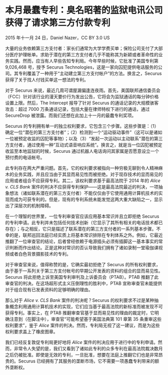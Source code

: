 # 本月最蠢专利：臭名昭著的监狱电讯公司获得了请求第三方付款专利

2015 年十一月 24 日，Daniel Nazer，CC BY 3.0 US

大量的业务依赖第三方支付者：家长们通常为大学学费买单；保险公司支付了大部分医疗护理帐单。求助于潜在的第三方支付者几乎不能称其为新颖或者革命性的业务实践。然而，应当有人早些告知专利局。今年早些时候，它批准了美国专利第 9,026,468 号，授予 Securus Technologies，这是一家向囚犯提供电话服务的公司。其专利覆盖了一种用于“主动建立第三方支付帐户”的方法。换言之，Securus 获得了关于找人付钱买单这一想法的专利。

对于 Securus 来说，最近几周可谓屋漏偏逢连夜雨。首先，美国联邦通信委员会（FCC）针对该行业的漫天要价行为发出公告，它将会为监狱通话的每分钟价格设置上限。然后，The Intercept 报导了针对 Securus 的通话记录的大规模骇客攻击：超过 7000 万条通话记录，包括大量在律师特权下进行的通话，通过 SecureDrop 被泄露。而我们还想在此加上十一月的最蠢专利奖项。

Securus 的专利拥有单一的独立权利要求，它包含三个步骤。这些步骤是：（1）确定一位“潜在的第三方支付者”；（2）检测到一个“运动驱动事件”（这可以是诸如一位被预定收监的囚犯等事物）；以及（3）“发起一次运动以主动联系”潜在的第三方支付者，通过使用一种“互动式语音响应系统”。换言之，就是当一位囚犯被预定收监至本地监狱的时候，Securus 通过机器人电话询问其家属是否愿意设立一个预付费的电话帐号。

此专利存在两大严重问题。首先，它的权利要求被指向一种穷极无聊到令人精神麻木的业务实践，并且应当由于其显而易见性而被拒绝。对于现存技术的显而易见的应用或者组合不应获得专利。其二，该权利要求基于最高法院于 2014 年的 _Alice v. CLS Bank_ 案件的判决不应获得专利保护——这是最高法院最近的判决，一项抽象想法（诸如联系潜在的第三方支付者）不能仅仅由于它使用通用计算机技术的实现而成为可获专利的。但是，现有的专利系统未能发觉这两大重大缺陷之一，显示出了深层次的机制障碍。

在一个理智的世界里，一位专利审查官应该应用基本常识并且立即拒绝 Securus 的专利申请。此专利并未包括任何技术创新（它显示了其所有相关的电话技术都已存在）；与之相反，它只是描述了联系潜在的第三方支付者的一系列基本步骤。不幸的是，联邦巡回法庭已经实质上将基本常识排除在专利体系之外。例如，它最近推翻了一位审查官的结论，后者曾经依赖于电源插头必须有插脚这一基本事实的常识判断而作出结论。正是这种对常识的否认导致我们拥有了诸如录制一堂瑜伽课视频或者白色背景摄影技术的专利。

对于审查官来说，值得称赞的是，它确实最初拒绝了 Securus 的所有权利要求，由于基于一系列关于第三方支付帐号的早期公开发表的资料的组合的显而易见性。Securus 将此拒绝上诉至美国专利审判及上诉委员会（PTAB）。PTAB 推翻了此审查官的判决。在这场超形式主义压倒理性的胜利中，PTAB 宣称审查官未能提供对于组合现有已发表资料的足够明确的理由。

那么对于 _Alice v. CLS Bank_ 案件的判决呢？Securus 的权利要求不过是某种抽象概念利用通用计算机技术的实现，它们应当基于最高法院的新标准而被发现不可获得专利。事实上，在 PTAB 推翻审查官基于显而易见性的理由的裁定时，它明确注意到（在脚注中），审查官“可能希望基于美国法典第 101 章第 35 条重审这些权利要求”，鉴于 _Alice_ 案件的判决。然而，专利局无视了这一建议，而是为这些权利要求盖上了橡皮图章。

我们已经反复敦促专利局更好地将 _Alice_ 案件的判决应用于进行中的专利申请。然而，非常令人失望的是，我们又看到了诸如此专利的众多专利在最高法院裁决数月之后仍被批准。即使是无效的专利，一旦批准，想要在法庭上推翻它们也是非常昂贵的。Securus 已经拥有了其服务的垄断市场，它不需要一项愚蠢专利带来的额外垄断权。
